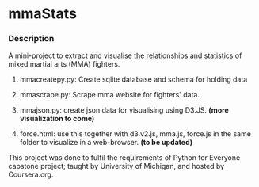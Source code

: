 # mmaStats

### Description

A mini-project to extract and visualise the relationships and statistics of mixed martial arts (MMA) fighters.

1) mmacreatepy.py: Create sqlite database and schema for holding data

2) mmascrape.py: Scrape mma website for fighters' data.

3) mmajson.py: create json data for visualising using D3.JS. __(more visualization to come)__

4) force.html: use this together with d3.v2.js, mma.js, force.js in the same folder to visualize in a web-browser. __(to be updated)__

This project was done to fulfil the requirements of Python for Everyone capstone project; taught by University of Michigan, and hosted by Coursera.org.
